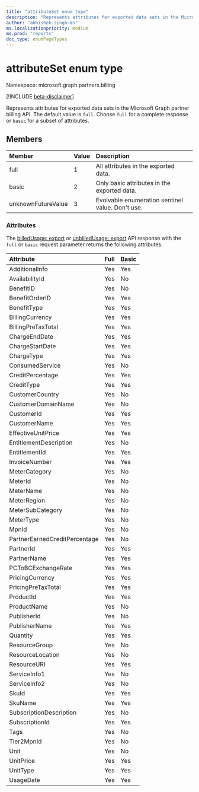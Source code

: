 ```yaml
---
title: "attributeSet enum type"
description: "Represents attributes for exported data sets in the Microsoft Graph partners billing API."
author: "abhishek-singh-ms"
ms.localizationpriority: medium
ms.prod: "reports"
doc_type: enumPageTypes
---
```


# attributeSet enum type

Namespace: microsoft.graph.partners.billing

[!INCLUDE [beta-disclaimer](../../includes/beta-disclaimer.md)]

Represents attributes for exported data sets in the Microsoft Graph partner billing API. The default value is `full`. Choose `full` for a complete response or `basic` for a subset of attributes.

## Members

| Member             | Value | Description                                      |
|:-------------------|:------|:-------------------------------------------------|
| full               | 1     | All attributes in the exported data.             |
| basic              | 2     | Only basic attributes in the exported data.      |
| unknownFutureValue | 3     | Evolvable enumeration sentinel value. Don't use. |

### Attributes

The [billedUsage: export](../api/partners-billing-billedusage-export.md) or [unbilledUsage: export](../api/partners-billing-unbilledusage-export.md) API response with the `full` or `basic` request parameter returns the following attributes.

| Attribute                     | Full | Basic |
|:------------------------------|:-----|:------|
| AdditionalInfo                | Yes  | Yes   |
| AvailabilityId                | Yes  | No    |
| BenefitID                     | Yes  | No    |
| BenefitOrderID                | Yes  | Yes   |
| BenefitType                   | Yes  | Yes   |
| BillingCurrency               | Yes  | Yes   |
| BillingPreTaxTotal            | Yes  | Yes   |
| ChargeEndDate                 | Yes  | Yes   |
| ChargeStartDate               | Yes  | Yes   |
| ChargeType                    | Yes  | Yes   |
| ConsumedService               | Yes  | No    |
| CreditPercentage              | Yes  | Yes   |
| CreditType                    | Yes  | Yes   |
| CustomerCountry               | Yes  | No    |
| CustomerDomainName            | Yes  | No    |
| CustomerId                    | Yes  | Yes   |
| CustomerName                  | Yes  | Yes   |
| EffectiveUnitPrice            | Yes  | Yes   |
| EntitlementDescription        | Yes  | No    |
| EntitlementId                 | Yes  | Yes   |
| InvoiceNumber                 | Yes  | Yes   |
| MeterCategory                 | Yes  | No    |
| MeterId                       | Yes  | No    |
| MeterName                     | Yes  | No    |
| MeterRegion                   | Yes  | No    |
| MeterSubCategory              | Yes  | No    |
| MeterType                     | Yes  | No    |
| MpnId                         | Yes  | No    |
| PartnerEarnedCreditPercentage | Yes  | No    |
| PartnerId                     | Yes  | Yes   |
| PartnerName                   | Yes  | Yes   |
| PCToBCExchangeRate            | Yes  | Yes   |
| PricingCurrency               | Yes  | Yes   |
| PricingPreTaxTotal            | Yes  | Yes   |
| ProductId                     | Yes  | Yes   |
| ProductName                   | Yes  | No    |
| PublisherId                   | Yes  | No    |
| PublisherName                 | Yes  | Yes   |
| Quantity                      | Yes  | Yes   |
| ResourceGroup                 | Yes  | No    |
| ResourceLocation              | Yes  | No    |
| ResourceURI                   | Yes  | Yes   |
| ServiceInfo1                  | Yes  | No    |
| ServiceInfo2                  | Yes  | No    |
| SkuId                         | Yes  | Yes   |
| SkuName                       | Yes  | Yes   |
| SubscriptionDescription       | Yes  | No    |
| SubscriptionId                | Yes  | Yes   |
| Tags                          | Yes  | No    |
| Tier2MpnId                    | Yes  | No    |
| Unit                          | Yes  | No    |
| UnitPrice                     | Yes  | Yes   |
| UnitType                      | Yes  | Yes   |
| UsageDate                     | Yes  | Yes   |

<!-- {
  "type": "#page.annotation",
  "description": "attributeSet enum type",
  "keywords": "",
  "section": "documentation",
  "tocPath": "",
  "namespace":"microsoft.graph.partners.billing"
}-->
